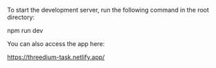 To start the development server, run the following command in the root directory:

npm run dev

You can also access the app here:

https://threedium-task.netlify.app/